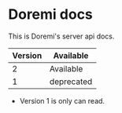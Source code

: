 # Doremi docs

This is Doremi's server api docs.

| Version | Available  |
|---------|------------|
| 2       | Available  |
| 1       | deprecated |

- Version 1 is only can read.
